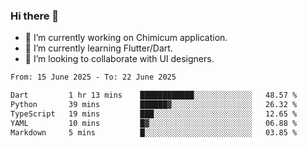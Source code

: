 ### Hi there 👋

<!--
**devcat37/devcat37** is a ✨ _special_ ✨ repository because its `README.md` (this file) appears on your GitHub profile.-->


- 🔭 I’m currently working on Chimicum application.
- 🌱 I’m currently learning Flutter/Dart.
- 👯 I’m looking to collaborate with UI designers.
<!-- - 🤔 I’m looking for help with ... -->

<!--START_SECTION:waka-->

```txt
From: 15 June 2025 - To: 22 June 2025

Dart         1 hr 13 mins    ████████████░░░░░░░░░░░░░   48.57 %
Python       39 mins         ██████▓░░░░░░░░░░░░░░░░░░   26.32 %
TypeScript   19 mins         ███░░░░░░░░░░░░░░░░░░░░░░   12.65 %
YAML         10 mins         █▓░░░░░░░░░░░░░░░░░░░░░░░   06.88 %
Markdown     5 mins          █░░░░░░░░░░░░░░░░░░░░░░░░   03.85 %
```

<!--END_SECTION:waka-->
